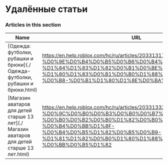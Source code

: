 # Удалённые статьи  
### Articles in this section
Name|URL
-|-
[Одежда: футболки, рубашки и брюки](./Одежда- футболки, рубашки и брюки.html) |https://en.help.roblox.com/hc/ru/articles/203313170-%D0%9E%D0%B4%D0%B5%D0%B6%D0%B4%D0%B0-%D1%84%D1%83%D1%82%D0%B1%D0%BE%D0%BB%D0%BA%D0%B8-%D1%80%D1%83%D0%B1%D0%B0%D1%88%D0%BA%D0%B8-%D0%B8-%D0%B1%D1%80%D1%8E%D0%BA%D0%B8
[Магазин аватаров для детей старше 13 лет](./Магазин аватаров для детей старше 13 лет.html) |https://en.help.roblox.com/hc/ru/articles/203313320-%D0%9C%D0%B0%D0%B3%D0%B0%D0%B7%D0%B8%D0%BD-%D0%B0%D0%B2%D0%B0%D1%82%D0%B0%D1%80%D0%BE%D0%B2-%D0%B4%D0%BB%D1%8F-%D0%B4%D0%B5%D1%82%D0%B5%D0%B9-%D1%81%D1%82%D0%B0%D1%80%D1%88%D0%B5-13-%D0%BB%D0%B5%D1%82